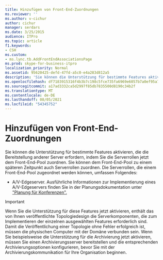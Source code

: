 ```yaml
---
title: Hinzufügen von Front-End-Zuordnungen
ms.reviewer: ''
ms.author: v-cichur
author: cichur
manager: serdars
ms.date: 3/25/2015
audience: ITPro
ms.topic: article
f1.keywords:
- CSH
ms.custom:
- ms.lync.tb.AddFrontEndAssociationsPage
ms.prod: skype-for-business-itpro
localization_priority: Normal
ms.assetid: 95620425-defd-47fd-a5c0-e4a283d812a5
description: 'Sie können die Unterstützung für bestimmte Features aktivieren, die die Bereitstellung anderer Server erfordern, indem Sie die Serverrollen jetzt dem Front-End-Pool zuordnen. Sie können dem Front-End-Pool zu einem späteren Zeitpunkt auch Serverrollen zuordnen. Die Serverrollen, die einem Front-End-Pool zugeordnet werden können, umfassen Folgendes:'
ms.openlocfilehash: df7183915316f4b3b7c198c5fce735fa6969e6057b7a0ef95a7ce12b74eb5b8e
ms.sourcegitcommit: a17ad3332ca5d2997f85db7835500d8190c34b2f
ms.translationtype: MT
ms.contentlocale: de-DE
ms.lasthandoff: 08/05/2021
ms.locfileid: "54345752"
---
```

# <a name="add-front-end-associations"></a>Hinzufügen von Front-End-Zuordnungen

Sie können die Unterstützung für bestimmte Features aktivieren, die die Bereitstellung anderer Server erfordern, indem Sie die Serverrollen jetzt dem Front-End-Pool zuordnen. Sie können dem Front-End-Pool zu einem späteren Zeitpunkt auch Serverrollen zuordnen. Die Serverrollen, die einem Front-End-Pool zugeordnet werden können, umfassen Folgendes:

- A/V-Edgeserver. Ausführliche Informationen zur Implementierung eines A/V-Edgeservers finden Sie in der Planungsdokumentation unter ["Planung für Konferenzen".](/previous-versions/office/lync-server-2013/lync-server-2013-planning-for-conferencing)

> [!IMPORTANT]
> Wenn Sie die Unterstützung für diese Features jetzt aktivieren, enthält das von Ihnen veröffentlichte Topologiedesign die Serverkomponenten, die zum Implementieren der einzelnen ausgewählten Features erforderlich sind. Damit die Veröffentlichung einer Topologie ohne Fehler erfolgreich ist, müssen die physischen Computer mit der Domäne verbunden sein. Wenn Sie beispielsweise die Unterstützung für die Archivierung jetzt aktivieren, müssen Sie einen Archivierungsserver bereitstellen und die entsprechenden Archivierungsoptionen konfigurieren, bevor Sie mit der Archivierungskommunikation für Ihre Organisation beginnen.